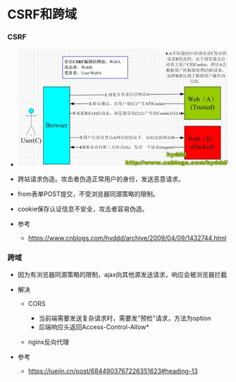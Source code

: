 # CSRF和跨域

### CSRF

- ![](https://raw.githubusercontent.com/li-zeyuan/access/master/img/20210203152634.png)

- 跨站请求伪造。攻击者伪造正常用户的身份，发送恶意请求。
- from表单POST提交，不受浏览器同源策略的限制。
- cookie保存认证信息不安全，攻击者容易伪造。
- 参考
  - https://www.cnblogs.com/hyddd/archive/2009/04/09/1432744.html

### 跨域

- 因为有浏览器同源策略的限制，ajax向其他源发送请求，响应会被浏览器拦截

- 解决

  - CORS

    - 当前端需要发送复杂请求时，需要发"预检"请求，方法为option
    - 后端响应头返回Access-Control-Allow*

  - nginx反向代理

- 参考

  - https://juejin.cn/post/6844903767226351623#heading-13
